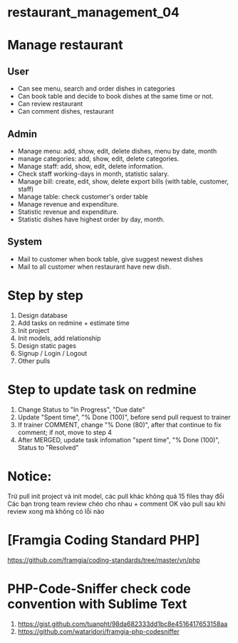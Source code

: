 # restaurant_management_04

# Manage restaurant
## User
- Can see menu, search and order dishes in categories
- Can book table and decide to book dishes at the same time or not.
- Can review restaurant
- Can comment dishes, restaurant
## Admin
- Manage menu: add, show, edit, delete dishes, menu by date, month
- manage categories: add, show, edit, delete categories.
- Manage staff: add, show, edit, delete information.
- Check staff working-days in month, statistic salary.
- Manage bill: create, edit, show, delete export bills (with table, customer, staff)
- Manage table: check customer's order table
- Manage revenue and expenditure.
- Statistic revenue and expenditure.
- Statistic dishes have highest order by day, month.
## System
- Mail to customer when book table, give suggest newest dishes
- Mail to all customer when restaurant have new dish.

# Step by step
1. Design database
2. Add tasks on redmine + estimate time
3. Init project
4. Init models, add relationship
5. Design static pages
6. Signup / Login / Logout
7. Other pulls

# Step to update task on redmine
1. Change Status to "In Progress", "Due date"
2. Update  "Spent time", "% Done (100)",  before send pull request to trainer 
3. If trainer COMMENT, change "% Done (80)", after that continue to fix comment; if not, move to step 4
4. After MERGED, update task infomation "spent time", "% Done (100)", Status to "Resolved" 

# Notice: 
Trừ pull init project và init model, các pull khác không quá 15 files thay đổi
Các bạn trong team review chéo cho nhau + comment OK vào pull sau khi review xong mà không có lỗi nào

# [Framgia Coding Standard PHP]
https://github.com/framgia/coding-standards/tree/master/vn/php

# PHP-Code-Sniffer check code convention with Sublime Text 
1. https://gist.github.com/tuanpht/98da682333dd1bc8e4516417653158aa 
2. https://github.com/wataridori/framgia-php-codesniffer

